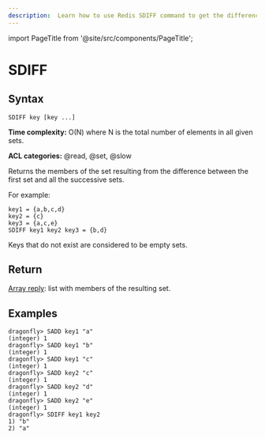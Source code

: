 ```yaml
---
description:  Learn how to use Redis SDIFF command to get the difference from the first set against all the other sets.
---
```


import PageTitle from '@site/src/components/PageTitle';

# SDIFF

<PageTitle title="Redis SDIFF Command (Documentation) | Dragonfly" />

## Syntax

    SDIFF key [key ...]

**Time complexity:** O(N) where N is the total number of elements in all given sets.

**ACL categories:** @read, @set, @slow

Returns the members of the set resulting from the difference between the first
set and all the successive sets.

For example:

```shell
key1 = {a,b,c,d}
key2 = {c}
key3 = {a,c,e}
SDIFF key1 key2 key3 = {b,d}
```

Keys that do not exist are considered to be empty sets.

## Return

[Array reply](https://redis.io/docs/latest/develop/reference/protocol-spec/#arrays): list with members of the resulting set.

## Examples

```shell
dragonfly> SADD key1 "a"
(integer) 1
dragonfly> SADD key1 "b"
(integer) 1
dragonfly> SADD key1 "c"
(integer) 1
dragonfly> SADD key2 "c"
(integer) 1
dragonfly> SADD key2 "d"
(integer) 1
dragonfly> SADD key2 "e"
(integer) 1
dragonfly> SDIFF key1 key2
1) "b"
2) "a"
```
